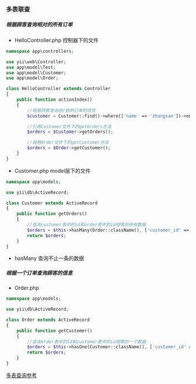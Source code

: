 ### 多表联查

##### 根据顾客查询相对的所有订单
* HelloController.php 控制器下的文件
```PHP
namespace app\controllers;

use yii\web\Controller;
use app\model\Test;
use app\model\Customer;
use app\model\Order;

class HelloController extends Controller
{
    public function actionIndex()
    {
        //根据顾客查询他/她的订单的信息
        $customer = Customer::find()->where(['name' => 'zhangsan'])->one();

        //引用Customer文件下的getOrders方法
        $orders = $Customer->getOrders();

        //调用Order文件下的getCustomer方法
        $orders = $Order->getCustomer();
    }
}
```

* Customer.php  model层下的文件
```PHP
namespace app\models;

use yii\db\ActiveRecord;

class Customer extends ActiveRecord
{
    public function getOrders()
    {
        //查询customer表中的id和order表中的id相等的所有数据
        $orders = $this->hasMany(Order::className(), ['customer_id' => 'id'])->asArray()->all();
        return $orders;
    }
}
```
* hasMany 查询不止一条的数据

##### 根据一个订单查询顾客的信息

* Order.php
```PHP
namespace app\models;

use yii\db\ActiveRecord;

class Order extends ActiveRecord
{
    public function getCustomer()
    {
        //查询order表中的id和customer表中的id相等的一个数据
        $orders = $this->hasOne(Customer::className(), ['customer_id' => 'id'])->asArray()->all();
        return $orders;
    }
}
```
[多表查询参考](http://blog.sina.com.cn/s/blog_88a65c1b0101ixy7.html)
